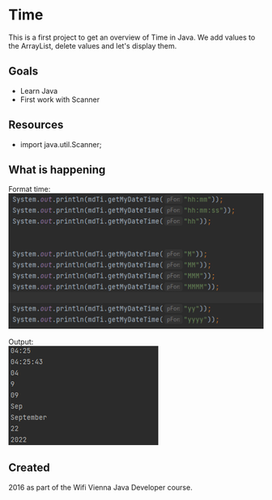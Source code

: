 # Time
This is a first project to get an overview of Time in Java.
We add values to the ArrayList, delete values and let's display them.

## Goals
- Learn Java
- First work with Scanner

## Resources
- import java.util.Scanner;

## What is happening
Format time:  
![](./time.png)

Output:  
![](./output.png)

## Created
2016 as part of the Wifi Vienna Java Developer course.



